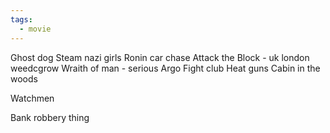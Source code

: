 ```yaml
---
tags:
  - movie
---
```

Ghost dog
Steam nazi girls
Ronin car chase
Attack the Block - uk london weedcgrow
Wraith of man - serious
Argo
Fight club
Heat guns
Cabin in the woods

Watchmen

Bank robbery thing
